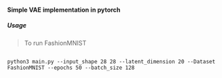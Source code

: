 #### Simple VAE implementation in pytorch 

##### Usage
> To run FashionMNIST
<pre><code>
python3 main.py --input_shape 28 28 --latent_dimension 20 --Dataset FashionMNIST --epochs 50 --batch_size 128
</code></pre>
